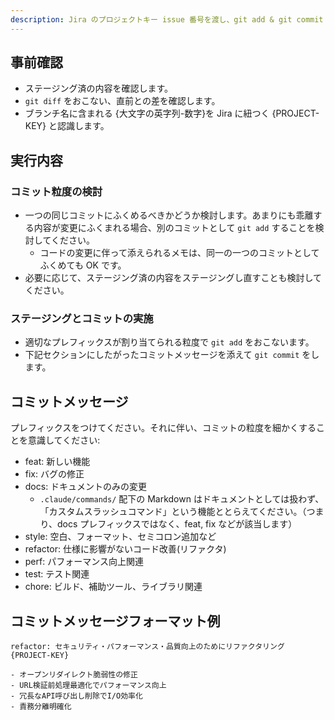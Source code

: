 ```yaml
---
description: Jira のプロジェクトキー issue 番号を渡し、git add & git commit をします。
---
```


## 事前確認

- ステージング済の内容を確認します。
- `git diff` をおこない、直前との差を確認します。
- ブランチ名に含まれる {大文字の英字列-数字}を Jira に紐つく {PROJECT-KEY} と認識します。

## 実行内容

### コミット粒度の検討
- 一つの同じコミットにふくめるべきかどうか検討します。あまりにも乖離する内容が変更にふくまれる場合、別のコミットとして `git add` することを検討してください。
  - コードの変更に伴って添えられるメモは、同一の一つのコミットとしてふくめても OK です。
- 必要に応じて、ステージング済の内容をステージングし直すことも検討してください。

### ステージングとコミットの実施
- 適切なプレフィックスが割り当てられる粒度で `git add` をおこないます。
- 下記セクションにしたがったコミットメッセージを添えて `git commit` をします。

## コミットメッセージ
プレフィックスをつけてください。それに伴い、コミットの粒度を細かくすることを意識してください:

- feat: 新しい機能
- fix: バグの修正
- docs: ドキュメントのみの変更
  - `.claude/commands/` 配下の Markdown はドキュメントとしては扱わず、「カスタムスラッシュコマンド」という機能ととらえてください。（つまり、docs プレフィックスではなく、feat, fix などが該当します）
- style: 空白、フォーマット、セミコロン追加など
- refactor: 仕様に影響がないコード改善(リファクタ)
- perf: パフォーマンス向上関連
- test: テスト関連
- chore: ビルド、補助ツール、ライブラリ関連

## コミットメッセージフォーマット例
```
refactor: セキュリティ・パフォーマンス・品質向上のためにリファクタリング {PROJECT-KEY}

- オープンリダイレクト脆弱性の修正
- URL検証前処理最適化でパフォーマンス向上
- 冗長なAPI呼び出し削除でI/O効率化
- 責務分離明確化
```
